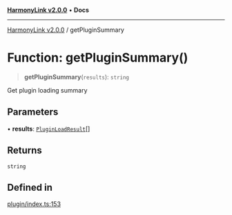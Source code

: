 [**HarmonyLink v2.0.0**](../README.md) • **Docs**

***

[HarmonyLink v2.0.0](../globals.md) / getPluginSummary

# Function: getPluginSummary()

> **getPluginSummary**(`results`): `string`

Get plugin loading summary

## Parameters

• **results**: [`PluginLoadResult`](../interfaces/PluginLoadResult.md)[]

## Returns

`string`

## Defined in

[plugin/index.ts:153](https://github.com/Joniii11/HarmonyLink/blob/master/src/plugin/index.ts#L153)
